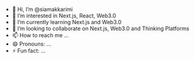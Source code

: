 - 👋 Hi, I’m @siamakkarimi
- 👀 I’m interested in Next.js, React, Web3.0
- 🌱 I’m currently learning Next.js and Web3.0
- 💞️ I’m looking to collaborate on Next.js, Web3.0 and Thinking Platforms
- 📫 How to reach me ...
- 😄 Pronouns: ...
- ⚡ Fun fact: ...

<!---
siamakkarimi/siamakkarimi is a ✨ special ✨ repository because its `README.md` (this file) appears on your GitHub profile.
You can click the Preview link to take a look at your changes.
--->
